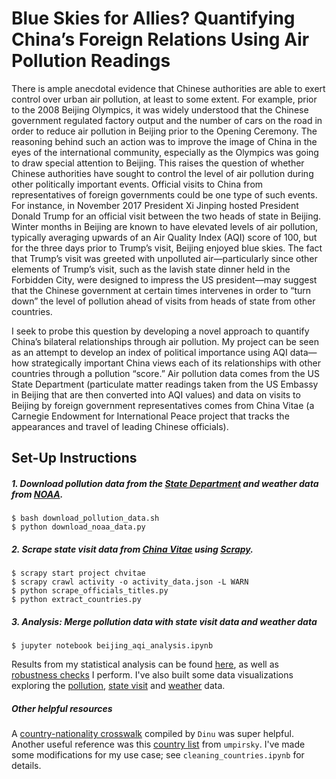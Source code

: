 # Blue Skies for Allies? Quantifying China’s Foreign Relations Using Air Pollution Readings

There is ample anecdotal evidence that Chinese authorities are able to exert control over urban air pollution, at least to some extent. For example, prior to the 2008 Beijing Olympics, it was widely understood that the Chinese government regulated factory output and the number of cars on the road in order to reduce air pollution in Beijing prior to the Opening Ceremony. The reasoning behind such an action was to improve the image of China in the eyes of the international community, especially as the Olympics was going to draw special attention to Beijing. This raises the question of whether Chinese authorities have sought to control the level of air pollution during other politically important events. Official visits to China from representatives of foreign governments could be one type of such events. For instance, in November 2017 President Xi Jinping hosted President Donald Trump for an official visit between the two heads of state in Beijing. Winter months in Beijing are known to have elevated levels of air pollution, typically averaging upwards of an Air Quality Index (AQI) score of 100, but for the three days prior to Trump’s visit, Beijing enjoyed blue skies. The fact that Trump’s visit was greeted with unpolluted air—particularly since other elements of Trump’s visit, such as the lavish state dinner held in the Forbidden City, were designed to impress the US president—may suggest that the Chinese government at certain times intervenes in order to “turn down” the level of pollution ahead of visits from heads of state from other countries. 

I seek to probe this question by developing a novel approach to quantify China’s bilateral relationships through air pollution. My project can be seen as an attempt to develop an index of political importance using AQI data—how strategically important China views each of its relationships with other countries through a pollution “score.” Air pollution data comes from the US State Department (particulate matter readings taken from the US Embassy in Beijing that are then converted into AQI values) and data on visits to Beijing by foreign government representatives comes from China Vitae (a Carnegie Endowment for International Peace project that tracks the appearances and travel of leading Chinese officials). 

## Set-Up Instructions

##### 1. Download pollution data from the [State Department](https://airnow.gov/index.cfm?action=airnow.global_summary#China$Beijing) and weather data from [NOAA](https://www.ncdc.noaa.gov/isd).

```
$ bash download_pollution_data.sh
$ python download_noaa_data.py
```

##### 2. Scrape state visit data from [China Vitae](http://chinavitae.com/) using [Scrapy](https://docs.scrapy.org/en/latest/#).

```
$ scrapy start project chvitae 
$ scrapy crawl activity -o activity_data.json -L WARN
$ python scrape_officials_titles.py
$ python extract_countries.py
```

##### 3. Analysis: Merge pollution data with state visit data and weather data

```
$ jupyter notebook beijing_aqi_analysis.ipynb
```

Results from my statistical analysis can be found [here](https://github.com/yontartu/wuran/tree/master/img/analysis), as well as [robustness checks](https://github.com/yontartu/wuran/tree/master/img/robustness_checks) I perform. I've also built some data visualizations exploring the [pollution](https://github.com/yontartu/wuran/tree/master/img/pollution), [state visit](https://github.com/yontartu/wuran/tree/master/img/chinavitae) and [weather](https://github.com/yontartu/wuran/tree/master/img/weather) data.

##### Other helpful resources

A [country-nationality crosswalk](https://github.com/Dinu/country-nationality-list/blob/master/countries.csv) compiled by `Dinu` was super helpful. Another useful reference was this [country list](https://github.com/umpirsky/country-list/) from `umpirsky`. I've made some modifications for my use case; see `cleaning_countries.ipynb` for details. 
